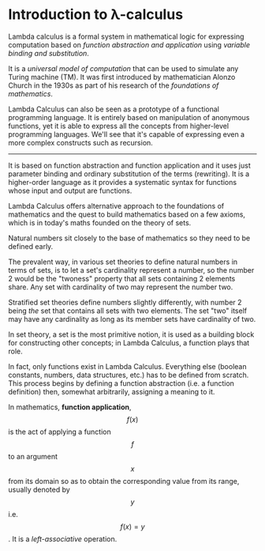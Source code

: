 # Introduction to λ-calculus

Lambda calculus is a formal system in mathematical logic for expressing computation based on *function abstraction and application* using *variable binding and substitution*.

It is a *universal model of computation* that can be used to simulate any Turing machine (TM). It was first introduced by mathematician Alonzo Church in the 1930s as part of his research of the *foundations of mathematics*.

Lambda Calculus can also be seen as a prototype of a functional programming language. It is entirely based on manipulation of anonymous functions, yet it is able to express all the concepts from higher-level programming languages. We'll see that it's capable of expressing even a more complex constructs such as recursion.




---


It is based on function abstraction and function application and it uses just parameter binding and ordinary substitution of the terms (rewriting). It is a higher-order language as it provides a systematic syntax for functions whose input and output are functions.

Lambda Calculus offers alternative approach to the foundations of mathematics and the quest to build mathematics based on a few axioms, which is in today's maths founded on the theory of sets.

Natural numbers sit closely to the base of mathematics so they need to be defined early.

The prevalent way, in various set theories to define natural numbers in terms of sets, is to let a set's cardinality represent a number, so the number 2 would be the "twoness" property that all sets containing 2 elements share. Any set with cardinality of two may represent the number two.

Stratified set theories define numbers slightly differently, with number 2 being *the* set that contains all sets with two elements. The set "two" itself may have any cardinality as long as its member sets have cardinality of two.

In set theory, a set is the most primitive notion, it is used as a building block for constructing other concepts; in Lambda Calculus, a function plays that role.



In fact, only functions exist in Lambda Calculus. Everything else (boolean constants, numbers, data structures, etc.) has to be defined from scratch. This process begins by defining a function abstraction (i.e. a function definition) then, somewhat arbitrarily, assigning a meaning to it.


In mathematics, **function application**, $$f(x)$$ is the act of applying a function $$f$$ to an argument $$x$$ from its domain so as to obtain the corresponding value from its range, usually denoted by $$y$$ i.e. $$f(x)=y$$. It is a *left-associative* operation.
